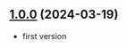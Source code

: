## [1.0.0](https://github.com/ccHarvestasya/symbol-bootstrap-util/compare/master...1.0.0) (2024-03-19)

- first version
